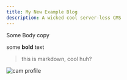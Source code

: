 ```yaml
---
title: My New Example Blog
description: A wicked cool server-less CMS
---
```

Some Body copy

some **bold** text

> this is markdown, cool huh?

![cam profile](/img/cam-profile.jpg "audetcameron")